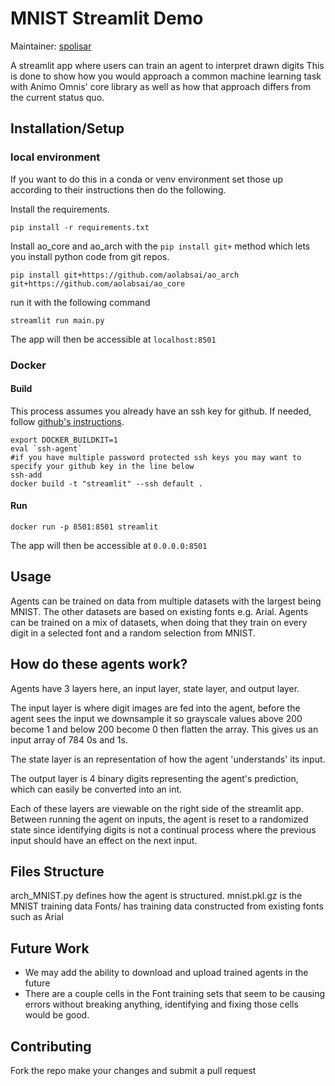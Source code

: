 # MNIST Streamlit Demo
Maintainer: [spolisar](https://github.com/spolisar)

A streamlit app where users can train an agent to interpret drawn digits
This is done to show how you would approach a common machine learning task with Animo Omnis' core library as well as how that approach differs from the current status quo.


## Installation/Setup
### local environment
If you want to do this in a conda or venv environment set those up according to their instructions then do the following.

Install the requirements.
```shell
pip install -r requirements.txt
```

Install ao_core and ao_arch with the `pip install git+` method which lets you install python code from git repos.

```shell
pip install git+https://github.com/aolabsai/ao_arch git+https://github.com/aolabsai/ao_core
```

run it with the following command 
```shell
streamlit run main.py
```
The app will then be accessible at `localhost:8501`

### Docker
#### Build
This process assumes you already have an ssh key for github. If needed, follow [github's instructions](https://docs.github.com/en/authentication/connecting-to-github-with-ssh/generating-a-new-ssh-key-and-adding-it-to-the-ssh-agent).
```shell
export DOCKER_BUILDKIT=1
eval `ssh-agent`
#if you have multiple password protected ssh keys you may want to specify your github key in the line below
ssh-add 
docker build -t "streamlit" --ssh default .
```
#### Run
```shell
docker run -p 8501:8501 streamlit
```
The app will then be accessible at `0.0.0.0:8501`

## Usage
Agents can be trained on data from multiple datasets with the largest being MNIST. The other datasets are based on existing fonts e.g. Arial. Agents can be trained on a mix of datasets, when doing that they train on every digit in a selected font and a random selection from MNIST. 

## How do these agents work?
Agents have 3 layers here, an input layer, state layer, and output layer. 

The input layer is where digit images are fed into the agent, before the agent sees the input we downsample it so grayscale values above 200 become 1 and below 200 become 0 then flatten the array. This gives us an input array of 784 0s and 1s.

The state layer is an representation of how the agent 'understands' its input.

The output layer is 4 binary digits representing the agent's prediction, which can easily be converted into an int.

Each of these layers are viewable on the right side of the streamlit app. Between running the agent on inputs, the agent is reset to a randomized state since identifying digits is not a continual process where the previous input should have an effect on the next input.

## Files Structure
arch_MNIST.py defines how the agent is structured.
mnist.pkl.gz is the MNIST training data 
Fonts/ has training data constructed from existing fonts such as Arial

## Future Work
- We may add the ability to download and upload trained agents in the future
- There are a couple cells in the Font training sets that seem to be causing errors without breaking anything, identifying and fixing those cells would be good.

## Contributing
Fork the repo make your changes and submit a pull request
